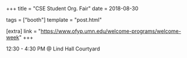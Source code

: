 +++
title = "CSE Student Org. Fair"
date = 2018-08-30

tags = ["booth"]
template = "post.html"

[extra]
link = "https://www.ofyp.umn.edu/welcome-programs/welcome-week"
+++

12:30 - 4:30 PM @ Lind Hall Courtyard
